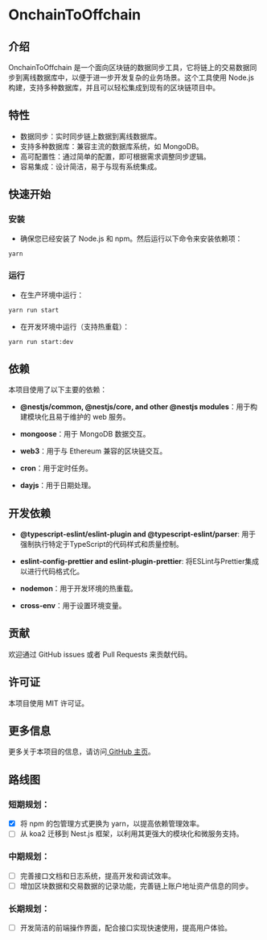 # OnchainToOffchain

## 介绍
OnchainToOffchain 是一个面向区块链的数据同步工具，它将链上的交易数据同步到离线数据库中，以便于进一步开发复杂的业务场景。这个工具使用 Node.js 构建，支持多种数据库，并且可以轻松集成到现有的区块链项目中。

## 特性
- 数据同步：实时同步链上数据到离线数据库。
- 支持多种数据库：兼容主流的数据库系统，如 MongoDB。
- 高可配置性：通过简单的配置，即可根据需求调整同步逻辑。
- 容易集成：设计简洁，易于与现有系统集成。

## 快速开始
### 安装
- 确保您已经安装了 Node.js 和 npm。然后运行以下命令来安装依赖项：
```bash
yarn
```
### 运行
- 在生产环境中运行：
```bash
yarn run start
```
- 在开发环境中运行（支持热重载）：
```bash
yarn run start:dev
```
## 依赖

本项目使用了以下主要的依赖：

- **@nestjs/common, @nestjs/core, and other @nestjs modules**：用于构建模块化且易于维护的 web 服务。

- **mongoose**：用于 MongoDB 数据交互。

- **web3**：用于与 Ethereum 兼容的区块链交互。

- **cron**：用于定时任务。

- **dayjs**：用于日期处理。

## 开发依赖

- **@typescript-eslint/eslint-plugin and @typescript-eslint/parser**: 用于强制执行特定于TypeScript的代码样式和质量控制。

- **eslint-config-prettier and eslint-plugin-prettier**: 将ESLint与Prettier集成以进行代码格式化。

- **nodemon**：用于开发环境的热重载。

- **cross-env**：用于设置环境变量。

## 贡献

欢迎通过 GitHub issues 或者 Pull Requests 来贡献代码。

## 许可证

本项目使用 MIT 许可证。

## 更多信息

更多关于本项目的信息，请访问[ GitHub 主页](https://github.com/X2074/OnchainToOffchain#readme)。

## 路线图
### 短期规划：
- [X] 将 npm 的包管理方式更换为 yarn，以提高依赖管理效率。
- [ ] 从 koa2 迁移到 Nest.js 框架，以利用其更强大的模块化和微服务支持。
### 中期规划：
- [ ] 完善接口文档和日志系统，提高开发和调试效率。
- [ ] 增加区块数据和交易数据的记录功能，完善链上账户地址资产信息的同步。
### 长期规划：
- [ ] 开发简洁的前端操作界面，配合接口实现快速使用，提高用户体验。
